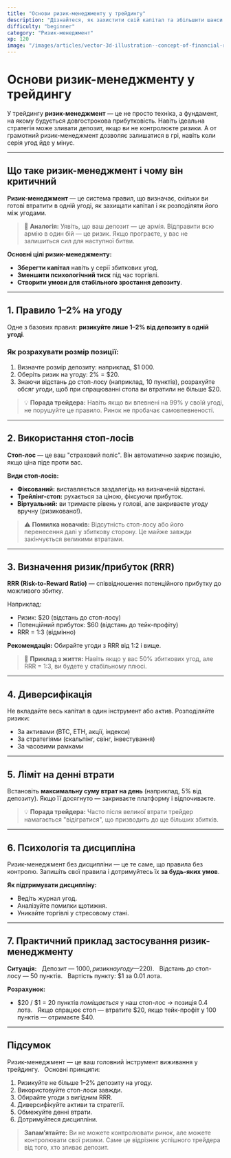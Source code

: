 ```yaml
---
title: "Основи ризик-менеджменту у трейдингу"
description: "Дізнайтеся, як захистити свій капітал та збільшити шанси на успіх за допомогою грамотного ризик-менеджменту."
difficulty: "beginner"
category: "Ризик-менеджмент"
xp: 120
image: "/images/articles/vector-3d-illustration--concept-of-financial-risk.svg"
---
```


# Основи ризик-менеджменту у трейдингу

У трейдингу **ризик-менеджмент** — це не просто техніка, а фундамент, на якому будується довгострокова прибутковість. Навіть ідеальна стратегія може зливати депозит, якщо ви не контролюєте ризики. А от грамотний ризик-менеджмент дозволяє залишатися в грі, навіть коли серія угод йде у мінус.

---

## Що таке ризик-менеджмент і чому він критичний

**Ризик-менеджмент** — це система правил, що визначає, скільки ви готові втратити в одній угоді, як захищати капітал і як розподіляти його між угодами.

> 📌 **Аналогія:** Уявіть, що ваш депозит — це армія. Відправити всю армію в один бій — це ризик. Якщо програєте, у вас не залишиться сил для наступної битви.

**Основні цілі ризик-менеджменту:**
- **Зберегти капітал** навіть у серії збиткових угод.
- **Зменшити психологічний тиск** під час торгівлі.
- **Створити умови для стабільного зростання депозиту**.

---

## 1. Правило 1–2% на угоду

Одне з базових правил: **ризикуйте лише 1–2% від депозиту в одній угоді**.

### Як розрахувати розмір позиції:
1. Визначте розмір депозиту: наприклад, $1 000.
2. Оберіть ризик на угоду: 2% = $20.
3. Знаючи відстань до стоп-лосу (наприклад, 10 пунктів), розрахуйте обсяг угоди, щоб при спрацюванні стопа ви втратили не більше $20.

> 💡 **Порада трейдера:** Навіть якщо ви впевнені на 99% у своїй угоді, не порушуйте це правило. Ринок не пробачає самовпевненості.

---

## 2. Використання стоп-лосів

**Стоп-лос** — це ваш "страховий поліс". Він автоматично закриє позицію, якщо ціна піде проти вас.

**Види стоп-лосів:**
- **Фіксований:** виставляється заздалегідь на визначеній відстані.
- **Трейлінг-стоп:** рухається за ціною, фіксуючи прибуток.
- **Віртуальний:** ви тримаєте рівень у голові, але закриваєте угоду вручну (ризиковано!).

> ⚠ **Помилка новачків:** Відсутність стоп-лосу або його перенесення далі у збиткову сторону. Це майже завжди закінчується великими втратами.

---

## 3. Визначення ризик/прибуток (RRR)

**RRR (Risk-to-Reward Ratio)** — співвідношення потенційного прибутку до можливого збитку.

Наприклад:
- Ризик: $20 (відстань до стоп-лосу)
- Потенційний прибуток: $60 (відстань до тейк-профіту)
- RRR = 1:3 (відмінно)

**Рекомендація:** Обирайте угоди з RRR від 1:2 і вище.

> 📌 **Приклад з життя:** Навіть якщо у вас 50% збиткових угод, але RRR = 1:3, ви будете у стабільному плюсі.

---

## 4. Диверсифікація

Не вкладайте весь капітал в один інструмент або актив. Розподіляйте ризики:
- За активами (BTC, ETH, акції, індекси)
- За стратегіями (скальпінг, свінг, інвестування)
- За часовими рамками

---

## 5. Ліміт на денні втрати

Встановіть **максимальну суму втрат на день** (наприклад, 5% від депозиту). Якщо її досягнуто — закриваєте платформу і відпочиваєте.

> 💡 **Порада трейдера:** Часто після великої втрати трейдер намагається "відігратися", що призводить до ще більших збитків.

---

## 6. Психологія та дисципліна

Ризик-менеджмент без дисципліни — це те саме, що правила без контролю. Запишіть свої правила і дотримуйтесь їх **за будь-яких умов**.

**Як підтримувати дисципліну:**
- Ведіть журнал угод.
- Аналізуйте помилки щотижня.
- Уникайте торгівлі у стресовому стані.

---

## 7. Практичний приклад застосування ризик-менеджменту

**Ситуація:**  
Депозит — $1 000, ризик на угоду — 2% ($20).  
Відстань до стоп-лосу — 50 пунктів.  
Вартість пункту: $1 за 0.01 лота.

**Розрахунок:**
- $20 / $1 = 20 пунктів *поміщається* у наш стоп-лос → позиція 0.4 лота.  
Якщо спрацює стоп — втратите $20, якщо тейк-профіт у 100 пунктів — отримаєте $40.

---

## Підсумок

Ризик-менеджмент — це ваш головний інструмент виживання у трейдингу.  
Основні принципи:
1. Ризикуйте не більше 1–2% депозиту на угоду.
2. Використовуйте стоп-лоси завжди.
3. Обирайте угоди з вигідним RRR.
4. Диверсифікуйте активи та стратегії.
5. Обмежуйте денні втрати.
6. Дотримуйтеся дисципліни.

> **Запам’ятайте:** Ви не можете контролювати ринок, але можете контролювати свої ризики. Саме це відрізняє успішного трейдера від того, хто зливає депозит.
